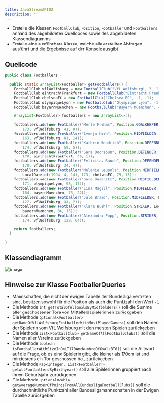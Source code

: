```yaml
---
title: JavaStreamAPI02
description: ''
---
```


- Erstelle die Klassen `FootballClub`, `Position`, `Footballer` und `Footballers` anhand des abgebildeten Quellcodes sowie des abgebildeten Klassendiagramms
- Erstelle eine ausführbare Klasse, welche alle erstellten Abfragen ausführt und die Ergebnisse auf der Konsole ausgibt

## Quellcode
```java title="Footballers.java" showLineNumbers
public class Footballers {

  public static ArrayList<Footballer> getFootballers() {
    FootballClub vflWolfsburg = new FootballClub("VfL Wolfsburg", 3, 1145);
    FootballClub eintrachtFrankfurt = new FootballClub("Eintracht Frankfurt", 1, 1500);
    FootballClub chelseaFC = new FootballClub("Chelsea FC", -1, -1);
    FootballClub olympiqueLyon = new FootballClub("Olympique Lyon", -1, -1);
    FootballClub bayernMuenchen = new FootballClub("Bayern Muenchen", 4, 1058);

    ArrayList<Footballer> footballers = new ArrayList<>();

    footballers.add(new Footballer("Merle Frohms", Position.GOALKEEPER, LocalDate.of(1995, 1, 28),
        173, vflWolfsburg, 41, 0));
    footballers.add(new Footballer("Svenja Huth", Position.MIDFIELDER, LocalDate.of(1991, 1, 25),
        163, vflWolfsburg, 81, 14));
    footballers.add(new Footballer("Kathrin Hendrich", Position.DEFENDER, LocalDate.of(1992, 4, 6),
        174, vflWolfsburg, 59, 5));
    footballers.add(new Footballer("Sara Doorsoun", Position.DEFENDER, LocalDate.of(1991, 11, 17),
        170, eintrachtFrankfurt, 46, 1));
    footballers.add(new Footballer("Felicitas Rauch", Position.DEFENDER, LocalDate.of(1996, 4, 30),
        170, vflWolfsburg, 34, 4));
    footballers.add(new Footballer("Melanie Leupolz", Position.MIDFIELDER,
        LocalDate.of(1994, 4, 14), 173, chelseaFC, 79, 13));
    footballers.add(new Footballer("Sara Daebritz", Position.MIDFIELDER, LocalDate.of(1995, 2, 15),
        171, olympiqueLyon, 98, 17));
    footballers.add(new Footballer("Lina Magull", Position.MIDFIELDER, LocalDate.of(1994, 8, 15),
        164, bayernMuenchen, 73, 22));
    footballers.add(new Footballer("Jule Brand", Position.MIDFIELDER, LocalDate.of(2002, 10, 16),
        177, vflWolfsburg, 33, 7));
    footballers.add(new Footballer("Klara Buehl", Position.STRIKER, LocalDate.of(2000, 12, 7), 173,
        bayernMuenchen, 36, 15));
    footballers.add(new Footballer("Alexandra Popp", Position.STRIKER, LocalDate.of(1991, 4, 6),
        174, vflWolfsburg, 129, 64));

    return footballers;
  }

}
```
## Klassendiagramm
![image](https://github.com/jappuccini/java-docs/assets/47243617/37183812-cac7-470b-8cc9-724a28e7c948)

## Hinweise zur Klasse FootballerQueries
- Mannschaften, die nicht der ewigen Tabelle der Bundesliga vertreten sind, besitzen sowohl für die Position als auch die Punktzahl den Wert `-1`
- Die Methode `int getTotalOfAllGoalsByMidfielders()` soll die Summe aller geschossener Tore von Mittelfeldspielerinnen zurückgeben
- Die Methode `Optional<Footballer> getNameOfVfLWolfsburgFootballerWithMostPlayedGames()` soll den Namen der Spielerin vom VfL Wolfsburg mit den meisten Spielen zurückgeben
- Die Methode `List<FootballClub> getNameOfAllFootballClubs()` soll die Namen aller Vereine zurückgeben
- Die Methode `boolean isFootballerWithSizeInCmLT170AndNumbreOfGoalsBT0()` soll die Antwort auf die Frage, ob es eine Spielerin gibt, die kleiner als 170cm ist und mindestens ein Tor geschossen hat, zurückgeben
- Die Methode `Map<Integer, List<Footballer>> getAllFootballersByBirthyear()` soll alle Spielerinnen gruppiert nach ihrem Geburtsjahr zurückgeben
- Die Methode `OptionalDouble getAverageNumberOfPointsFromAllBundesligaFootballClubs()` soll die durchschnittliche Punktzahl aller Bundesligamannschaften in der Ewigen Tabelle zurückgeben
